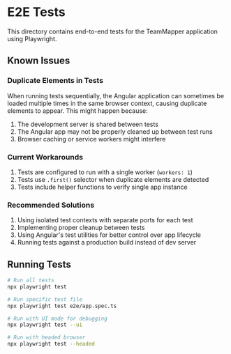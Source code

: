 # E2E Tests

This directory contains end-to-end tests for the TeamMapper application using Playwright.

## Known Issues

### Duplicate Elements in Tests

When running tests sequentially, the Angular application can sometimes be loaded multiple times in the same browser context, causing duplicate elements to appear. This might happen because:

1. The development server is shared between tests
2. The Angular app may not be properly cleaned up between test runs
3. Browser caching or service workers might interfere

### Current Workarounds

1. Tests are configured to run with a single worker (`workers: 1`)
2. Tests use `.first()` selector when duplicate elements are detected
3. Tests include helper functions to verify single app instance

### Recommended Solutions

1. Using isolated test contexts with separate ports for each test
2. Implementing proper cleanup between tests
3. Using Angular's test utilities for better control over app lifecycle
4. Running tests against a production build instead of dev server

## Running Tests

```bash
# Run all tests
npx playwright test

# Run specific test file
npx playwright test e2e/app.spec.ts

# Run with UI mode for debugging
npx playwright test --ui

# Run with headed browser
npx playwright test --headed
```